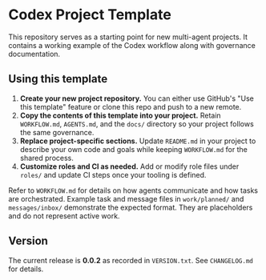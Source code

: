 # Codex Project Template

This repository serves as a starting point for new multi-agent projects. It contains a working example of the Codex workflow along with governance documentation.

## Using this template

1. **Create your new project repository.** You can either use GitHub's "Use this template" feature or clone this repo and push to a new remote.
2. **Copy the contents of this template into your project.** Retain `WORKFLOW.md`, `AGENTS.md`, and the `docs/` directory so your project follows the same governance.
3. **Replace project-specific sections.** Update `README.md` in your project to describe your own code and goals while keeping `WORKFLOW.md` for the shared process.
4. **Customize roles and CI as needed.** Add or modify role files under `roles/` and update CI steps once your tooling is defined.

Refer to `WORKFLOW.md` for details on how agents communicate and how tasks are orchestrated. Example task and message files in `work/planned/` and `messages/inbox/` demonstrate the expected format. They are placeholders and do not represent active work.

## Version

The current release is **0.0.2** as recorded in `VERSION.txt`. See `CHANGELOG.md` for details.
